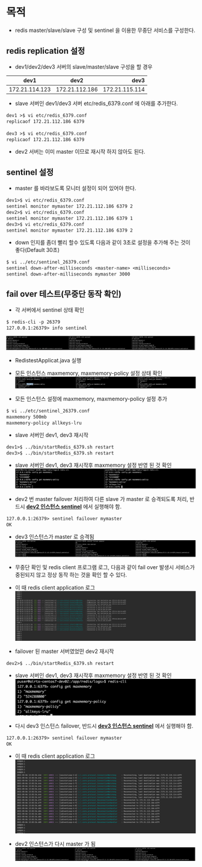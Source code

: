# 목적

- redis master/slave/slave 구성 및 sentinel 을 이용한 무중단 서비스를 구성한다.

## redis replication 설정

- dev1/dev2/dev3 서버의 slave/master/slave 구성을 할 경우

| dev1 | dev2 | dev3 |
|---|:---:|---:|
| 172.21.114.123 | 172.21.112.186 | 172.21.115.114 |

- slave 서버인 dev1/dev3 서버 etc/redis_6379.conf 에 아래를 추가한다.

~~~
dev1 >$ vi etc/redis_6379.conf
replicaof 172.21.112.186 6379

dev3 >$ vi etc/redis_6379.conf
replicaof 172.21.112.186 6379
~~~

- dev2 서버는 이미 master 이므로 재시작 하지 않아도 된다.

## sentinel 설정

- master 를 바라보도록 모니터 설정이 되어 있어야 한다.

~~~
dev1>$ vi etc/redis_6379.conf
sentinel monitor mymaster 172.21.112.186 6379 2
dev2>$ vi etc/redis_6379.conf
sentinel monitor mymaster 172.21.112.186 6379 1
dev3>$ vi etc/redis_6379.conf
sentinel monitor mymaster 172.21.112.186 6379 2
~~~

- down 인지를 좀더 빨리 할수 있도록 다음과 같이 3초로 설정을 추가해 주는 것이 좋다(Default 30초)

~~~
$ vi ../etc/sentinel_26379.conf
sentinel down-after-milliseconds <master-name> <milliseconds>
sentinel down-after-milliseconds mymaster 3000
~~~

## fail over 테스트(무중단 동작 확인)

- 각 서버에서 sentinel 상태 확인

~~~
$ redis-cli -p 26379
127.0.0.1:26379> info sentinel
~~~

![img.png](img.png)

- RedistestApplicat.java 실행

- 모든 인스턴스 maxmemory, maxmemory-policy 설정 상태 확인
  ![img_3.png](img_3.png)

- 모든 인스턴스 설정에 maxmemory, maxmemory-policy 설정 추가

~~~
$ vi ../etc/sentinel_26379.conf
maxmemory 500mb
maxmemory-policy allkeys-lru
~~~

- slave 서버인 dev1, dev3 재시작

~~~
dev1>$ ../bin/startRedis_6379.sh restart
dev3>$ ../bin/startRedis_6379.sh restart
~~~

- slave 서버인 dev1, dev3 재시작후 maxmemory 설정 반영 된 것 확인
  ![img_4.png](img_4.png)

- dev2 번 master failover 처리하여 다른 slave 가 master 로 승격되도록 처리, 반드시 <strong><u>dev2 인스턴스 sentinel</u></strong> 에서 실행해야 함.

~~~
127.0.0.1:26379> sentinel failover mymaster
OK
~~~

- dev3 인스턴스가 master 로 승격됨
  ![img_2.png](img_2.png)

- 무중단 확인 및 redis client 프로그램 로그, 다음과 같이 fail over 발생시 서비스가 중된되지 않고 정상 동작 하는 것을 확인 할 수 있다.
- 이 때 redis client application 로그
  ![img_1.png](img_1.png)


- failover 된 master 서버였었떤 dev2 재시작

~~~
dev2>$ ../bin/startRedis_6379.sh restart
~~~

- slave 서버인 dev1, dev3 재시작후 maxmemory 설정 반영 된 것 확인
  ![img_5.png](img_5.png)

- 다시 dev3 인스턴스 failover, 반드시 <strong><u>dev3 인스턴스 sentinel</u></strong> 에서 실행해야 함.

~~~
127.0.0.1:26379> sentinel failover mymaster
OK
~~~

- 이 때 redis client application 로그
  ![img_7.png](img_7.png)

- dev2 인스턴스가 다시 master 가 됨
  ![img_6.png](img_6.png)